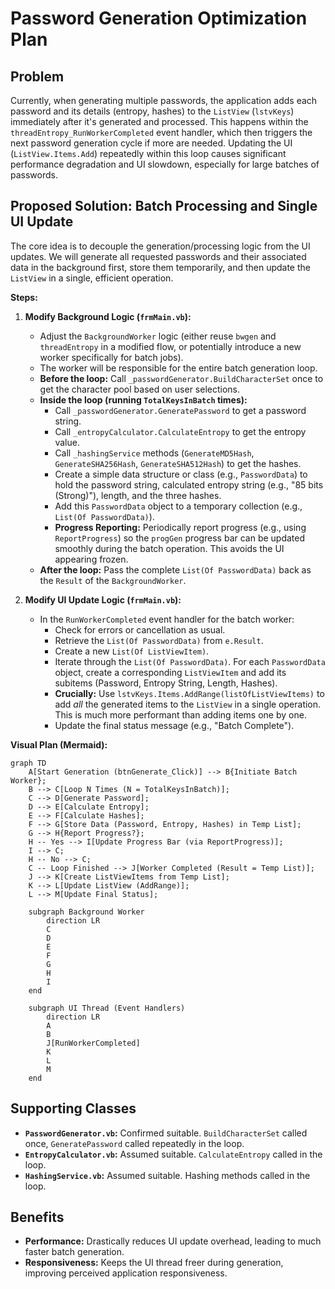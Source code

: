 # Password Generation Optimization Plan

## Problem

Currently, when generating multiple passwords, the application adds each password and its details (entropy, hashes) to the `ListView` (`lstvKeys`) immediately after it's generated and processed. This happens within the `threadEntropy_RunWorkerCompleted` event handler, which then triggers the next password generation cycle if more are needed. Updating the UI (`ListView.Items.Add`) repeatedly within this loop causes significant performance degradation and UI slowdown, especially for large batches of passwords.

## Proposed Solution: Batch Processing and Single UI Update

The core idea is to decouple the generation/processing logic from the UI updates. We will generate all requested passwords and their associated data in the background first, store them temporarily, and then update the `ListView` in a single, efficient operation.

**Steps:**

1.  **Modify Background Logic (`frmMain.vb`):**
    *   Adjust the `BackgroundWorker` logic (either reuse `bwgen` and `threadEntropy` in a modified flow, or potentially introduce a new worker specifically for batch jobs).
    *   The worker will be responsible for the entire batch generation loop.
    *   **Before the loop:** Call `_passwordGenerator.BuildCharacterSet` once to get the character pool based on user selections.
    *   **Inside the loop (running `TotalKeysInBatch` times):**
        *   Call `_passwordGenerator.GeneratePassword` to get a password string.
        *   Call `_entropyCalculator.CalculateEntropy` to get the entropy value.
        *   Call `_hashingService` methods (`GenerateMD5Hash`, `GenerateSHA256Hash`, `GenerateSHA512Hash`) to get the hashes.
        *   Create a simple data structure or class (e.g., `PasswordData`) to hold the password string, calculated entropy string (e.g., "85 bits (Strong)"), length, and the three hashes.
        *   Add this `PasswordData` object to a temporary collection (e.g., `List(Of PasswordData)`).
        *   **Progress Reporting:** Periodically report progress (e.g., using `ReportProgress`) so the `progGen` progress bar can be updated smoothly during the batch operation. This avoids the UI appearing frozen.
    *   **After the loop:** Pass the complete `List(Of PasswordData)` back as the `Result` of the `BackgroundWorker`.

2.  **Modify UI Update Logic (`frmMain.vb`):**
    *   In the `RunWorkerCompleted` event handler for the batch worker:
        *   Check for errors or cancellation as usual.
        *   Retrieve the `List(Of PasswordData)` from `e.Result`.
        *   Create a new `List(Of ListViewItem)`.
        *   Iterate through the `List(Of PasswordData)`. For each `PasswordData` object, create a corresponding `ListViewItem` and add its subitems (Password, Entropy String, Length, Hashes).
        *   **Crucially:** Use `lstvKeys.Items.AddRange(listOfListViewItems)` to add *all* the generated items to the `ListView` in a single operation. This is much more performant than adding items one by one.
        *   Update the final status message (e.g., "Batch Complete").

**Visual Plan (Mermaid):**

```mermaid
graph TD
    A[Start Generation (btnGenerate_Click)] --> B{Initiate Batch Worker};
    B --> C[Loop N Times (N = TotalKeysInBatch)];
    C --> D[Generate Password];
    D --> E[Calculate Entropy];
    E --> F[Calculate Hashes];
    F --> G[Store Data (Password, Entropy, Hashes) in Temp List];
    G --> H{Report Progress?};
    H -- Yes --> I[Update Progress Bar (via ReportProgress)];
    I --> C;
    H -- No --> C;
    C -- Loop Finished --> J[Worker Completed (Result = Temp List)];
    J --> K[Create ListViewItems from Temp List];
    K --> L[Update ListView (AddRange)];
    L --> M[Update Final Status];

    subgraph Background Worker
        direction LR
        C
        D
        E
        F
        G
        H
        I
    end

    subgraph UI Thread (Event Handlers)
        direction LR
        A
        B
        J[RunWorkerCompleted]
        K
        L
        M
    end
```

## Supporting Classes

*   **`PasswordGenerator.vb`:** Confirmed suitable. `BuildCharacterSet` called once, `GeneratePassword` called repeatedly in the loop.
*   **`EntropyCalculator.vb`:** Assumed suitable. `CalculateEntropy` called in the loop.
*   **`HashingService.vb`:** Assumed suitable. Hashing methods called in the loop.

## Benefits

*   **Performance:** Drastically reduces UI update overhead, leading to much faster batch generation.
*   **Responsiveness:** Keeps the UI thread freer during generation, improving perceived application responsiveness.